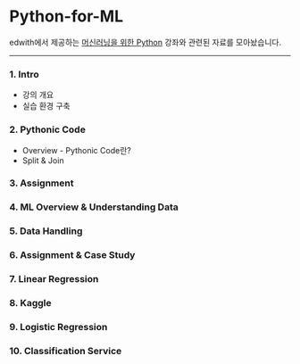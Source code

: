 # Python-for-ML

edwith에서 제공하는 [머신러닝을 위한 Python](https://www.edwith.org/aipython) 강좌와 관련된 자료를 모아놨습니다.

---

### 1. Intro
- 강의 개요 
- 실습 환경 구축
### 2. Pythonic Code
- Overview - Pythonic Code란?
- Split & Join
### 3. Assignment
### 4. ML Overview & Understanding Data
### 5. Data Handling
### 6. Assignment & Case Study
### 7. Linear Regression
### 8. Kaggle
### 9. Logistic Regression
### 10. Classification Service
